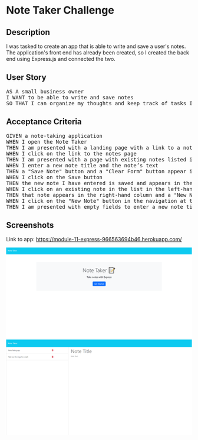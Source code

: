 # Note Taker Challenge

## Description

I was tasked to create an app that is able to write and save a user's notes.
The application's front end has already been created, so I created the back end
using Express.js and connected the two. 

## User Story

<pre>
AS A small business owner
I WANT to be able to write and save notes
SO THAT I can organize my thoughts and keep track of tasks I need to complete
</pre>

## Acceptance Criteria

<pre>
GIVEN a note-taking application
WHEN I open the Note Taker
THEN I am presented with a landing page with a link to a notes page
WHEN I click on the link to the notes page
THEN I am presented with a page with existing notes listed in the left-hand column, plus empty fields to enter a new note title and the note’s text in the right-hand column
WHEN I enter a new note title and the note’s text
THEN a "Save Note" button and a "Clear Form" button appear in the navigation at the top of the page
WHEN I click on the Save button
THEN the new note I have entered is saved and appears in the left-hand column with the other existing notes and the buttons in the navigation disappear
WHEN I click on an existing note in the list in the left-hand column
THEN that note appears in the right-hand column and a "New Note" button appears in the navigation
WHEN I click on the "New Note" button in the navigation at the top of the page
THEN I am presented with empty fields to enter a new note title and the note’s text in the right-hand column and the button disappears
</pre>

## Screenshots
Link to app: https://module-11-express-966563694b46.herokuapp.com/

![Homepage](./public/assets/images/note_taking_pic1.png)
![Notes Page](./public/assets/images/note_taking_pic2.png)
